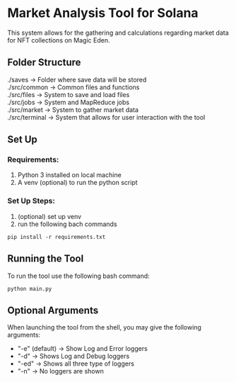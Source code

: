 # Market Analysis Tool for Solana
This system allows for the gathering and calculations regarding market data for NFT collections on Magic Eden.

## Folder Structure
./saves -> Folder where save data will be stored <br/>
./src/common -> Common files and functions <br/>
./src/files -> System to save and load files <br/>
./src/jobs -> System and MapReduce jobs <br/>
./src/market -> System to gather market data <br/>
./src/terminal -> System that allows for user interaction with the tool <br/>

## Set Up
### Requirements:
1. Python 3 installed on local machine
2. A venv (optional) to run the python script
### Set Up Steps:
1. (optional) set up venv
2. run the following bach commands
```shell
pip install -r requirements.txt
```

## Running the Tool
To run the tool use the following bash command:
```shell
python main.py
```

## Optional Arguments
When launching the tool from the shell, you may give the following arguments:
- "-e" (default) -> Show Log and Error loggers
- "-d" -> Shows Log and Debug loggers
- "-ed" -> Shows all three type of loggers
- "-n" -> No loggers are shown